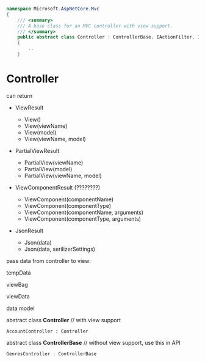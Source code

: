 ```c#
namespace Microsoft.AspNetCore.Mvc
{
    /// <summary>
    /// A base class for an MVC controller with view support.
    /// </summary>
    public abstract class Controller : ControllerBase, IActionFilter, IAsyncActionFilter, IDisposable
    {
        ..
    }
```

# Controller

can return 

- ViewResult
  - View()
  - View(viewName)
  - View(model)
  - View(viewName, model)
- PartialViewResult
  - PartialView(viewName)
  - PartialView(model)
  -  PartialView(viewName, model)
- ViewComponentResult (????????)
  - ViewComponent(componentName)
  -  ViewComponent(componentType)
  - ViewComponent(componentName, arguments)
  - ViewComponent(componentType, arguments)

- JsonResult
  - Json(data)
  - Json(data, serilizerSettings)



pass data from controller to view:								

tempData				

viewBag                       

viewData  

data model               





abstract class **Controller**  // with view support

```
AccountController : Controller
```



abstract class **ControllerBase**  // without view support, use this in API

```c#
GenresController : ControllerBase
```

